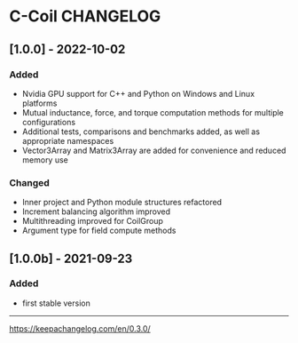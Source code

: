 # C-Coil CHANGELOG


## [1.0.0] - 2022-10-02

### Added
- Nvidia GPU support for C++ and Python on Windows and Linux platforms
- Mutual inductance, force, and torque computation methods for multiple configurations
- Additional tests, comparisons and benchmarks added, as well as appropriate namespaces
- Vector3Array and Matrix3Array are added for convenience and reduced memory use 

### Changed
- Inner project and Python module structures refactored
- Increment balancing algorithm improved
- Multithreading improved for CoilGroup 
- Argument type for field compute methods 


## [1.0.0b] - 2021-09-23

### Added
- first stable version



------------------------------------------------------------

https://keepachangelog.com/en/0.3.0/

